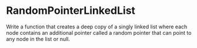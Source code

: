 # RandomPointerLinkedList
Write a function that creates a deep copy of a singly linked list where each node contains an additional pointer called a random pointer that can point to any node in the list or null.
